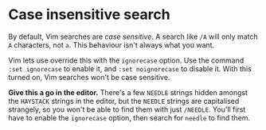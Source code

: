 # Case insensitive search

By default, Vim searches are _case sensitive_. A search like `/A` will only match `A` characters, not `a`. This behaviour isn't always what you want.

Vim lets use override this with the `ignorecase` option. Use the command `:set ignorecase` to enable it, and `:set noignorecase` to disable it. With this turned on, Vim searches won't be case sensitive.

**Give this a go in the editor.** There's a few `NEEDLE` strings hidden amongst the `HAYSTACK` strings in the editor, but the `NEEDLE` strings are capitalised strangely, so you won't be able to find them with just `/NEEDLE`. You'll first have to enable the `ignorecase` option, then search for `needle` to find them.
